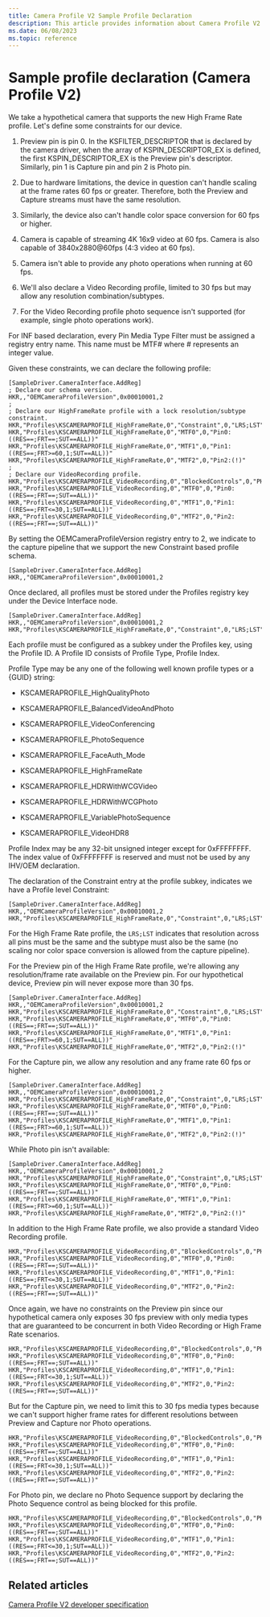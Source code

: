 ```yaml
---
title: Camera Profile V2 Sample Profile Declaration
description: This article provides information about Camera Profile V2 sample profile declarations.
ms.date: 06/08/2023
ms.topic: reference
---
```


# Sample profile declaration (Camera Profile V2)

We take a hypothetical camera that supports the new High Frame Rate profile. Let's define some constraints for our device.

1. Preview pin is pin 0. In the KSFILTER_DESCRIPTOR that is declared by the camera driver, when the array of KSPIN_DESCRIPTOR_EX is defined, the first KSPIN_DESCRIPTOR_EX is the Preview pin's descriptor. Similarly, pin 1 is Capture pin and pin 2 is Photo pin.

1. Due to hardware limitations, the device in question can't handle scaling at the frame rates 60 fps or greater. Therefore, both the Preview and Capture streams must have the same resolution.

1. Similarly, the device also can't handle color space conversion for 60 fps or higher.

1. Camera is capable of streaming 4K 16x9 video at 60 fps. Camera is also capable of 3840x2880@60fps (4:3 video at 60 fps).

1. Camera isn't able to provide any photo operations when running at 60 fps.

1. We'll also declare a Video Recording profile, limited to 30 fps but may allow any resolution combination/subtypes.

1. For the Video Recording profile photo sequence isn't supported (for example, single photo operations work).

For INF based declaration, every Pin Media Type Filter must be assigned a registry entry name. This name must be MTF# where # represents an integer value.

Given these constraints, we can declare the following profile:

```inf
[SampleDriver.CameraInterface.AddReg]
; Declare our schema version.
HKR,,"OEMCameraProfileVersion",0x00010001,2
;
; Declare our HighFrameRate profile with a lock resolution/subtype constraint.
HKR,"Profiles\KSCAMERAPROFILE_HighFrameRate,0","Constraint",0,"LRS;LST"
HKR,"Profiles\KSCAMERAPROFILE_HighFrameRate,0","MTF0",0,"Pin0:((RES==;FRT==;SUT==ALL))"
HKR,"Profiles\KSCAMERAPROFILE_HighFrameRate,0","MTF1",0,"Pin1:((RES==;FRT>=60,1;SUT==ALL))"
HKR,"Profiles\KSCAMERAPROFILE_HighFrameRate,0","MTF2",0,"Pin2:(!)"
;
; Declare our VideoRecording profile.
HKR,"Profiles\KSCAMERAPROFILE_VideoRecording,0","BlockedControls",0,"PHSEQ"
HKR,"Profiles\KSCAMERAPROFILE_VideoRecording,0","MTF0",0,"Pin0:((RES==;FRT==;SUT==ALL))"
HKR,"Profiles\KSCAMERAPROFILE_VideoRecording,0","MTF1",0,"Pin1:((RES==;FRT<=30,1;SUT==ALL))"
HKR,"Profiles\KSCAMERAPROFILE_VideoRecording,0","MTF2",0,"Pin2:((RES==;FRT==;SUT==ALL))"
```

By setting the OEMCameraProfileVersion registry entry to 2, we indicate to the capture pipeline that we support the new Constraint based profile schema.

```inf
[SampleDriver.CameraInterface.AddReg]
HKR,,"OEMCameraProfileVersion",0x00010001,2
```

Once declared, all profiles must be stored under the Profiles registry key under the Device Interface node.

```inf
[SampleDriver.CameraInterface.AddReg]
HKR,,"OEMCameraProfileVersion",0x00010001,2
HKR,"Profiles\KSCAMERAPROFILE_HighFrameRate,0","Constraint",0,"LRS;LST"
```

Each profile must be configured as a subkey under the Profiles key, using the Profile ID. A Profile ID consists of Profile Type, Profile Index.

Profile Type may be any one of the following well known profile types or a {GUID} string:

- KSCAMERAPROFILE_HighQualityPhoto

- KSCAMERAPROFILE_BalancedVideoAndPhoto

- KSCAMERAPROFILE_VideoConferencing

- KSCAMERAPROFILE_PhotoSequence

- KSCAMERAPROFILE_FaceAuth_Mode

- KSCAMERAPROFILE_HighFrameRate

- KSCAMERAPROFILE_HDRWithWCGVideo

- KSCAMERAPROFILE_HDRWithWCGPhoto

- KSCAMERAPROFILE_VariablePhotoSequence

- KSCAMERAPROFILE_VideoHDR8

Profile Index may be any 32-bit unsigned integer except for 0xFFFFFFFF. The index value of 0xFFFFFFFF is reserved and must not be used by any IHV/OEM declaration.

The declaration of the Constraint entry at the profile subkey, indicates we have a Profile level Constraint:

```inf
[SampleDriver.CameraInterface.AddReg]
HKR,,"OEMCameraProfileVersion",0x00010001,2
HKR,"Profiles\KSCAMERAPROFILE_HighFrameRate,0","Constraint",0,"LRS;LST"
```

For the High Frame Rate profile, the `LRS;LST` indicates that resolution across all pins must be the same and the subtype must also be the same (no scaling nor color space conversion is allowed from the capture pipeline).

For the Preview pin of the High Frame Rate profile, we're allowing any resolution/frame rate available on the Preview pin. For our hypothetical device, Preview pin will never expose more than 30 fps.

```inf
[SampleDriver.CameraInterface.AddReg]
HKR,,"OEMCameraProfileVersion",0x00010001,2
HKR,"Profiles\KSCAMERAPROFILE_HighFrameRate,0","Constraint",0,"LRS;LST"
HKR,"Profiles\KSCAMERAPROFILE_HighFrameRate,0","MTF0",0,"Pin0:((RES==;FRT==;SUT==ALL))"
HKR,"Profiles\KSCAMERAPROFILE_HighFrameRate,0","MTF1",0,"Pin1:((RES==;FRT>=60,1;SUT==ALL))"
HKR,"Profiles\KSCAMERAPROFILE_HighFrameRate,0","MTF2",0,"Pin2:(!)"
```

For the Capture pin, we allow any resolution and any frame rate 60 fps or higher.

```inf
[SampleDriver.CameraInterface.AddReg]
HKR,,"OEMCameraProfileVersion",0x00010001,2
HKR,"Profiles\KSCAMERAPROFILE_HighFrameRate,0","Constraint",0,"LRS;LST"
HKR,"Profiles\KSCAMERAPROFILE_HighFrameRate,0","MTF0",0,"Pin0:((RES==;FRT==;SUT==ALL))"
HKR,"Profiles\KSCAMERAPROFILE_HighFrameRate,0","MTF1",0,"Pin1:((RES==;FRT>=60,1;SUT==ALL))"
HKR,"Profiles\KSCAMERAPROFILE_HighFrameRate,0","MTF2",0,"Pin2:(!)"
```

While Photo pin isn't available:

```inf
[SampleDriver.CameraInterface.AddReg]
HKR,,"OEMCameraProfileVersion",0x00010001,2
HKR,"Profiles\KSCAMERAPROFILE_HighFrameRate,0","Constraint",0,"LRS;LST"
HKR,"Profiles\KSCAMERAPROFILE_HighFrameRate,0","MTF0",0,"Pin0:((RES==;FRT==;SUT==ALL))"
HKR,"Profiles\KSCAMERAPROFILE_HighFrameRate,0","MTF1",0,"Pin1:((RES==;FRT>=60,1;SUT==ALL))"
HKR,"Profiles\KSCAMERAPROFILE_HighFrameRate,0","MTF2",0,"Pin2:(!)"
```

In addition to the High Frame Rate profile, we also provide a standard Video Recording profile.

```inf
HKR,"Profiles\KSCAMERAPROFILE_VideoRecording,0","BlockedControls",0,"PHSEQ"
HKR,"Profiles\KSCAMERAPROFILE_VideoRecording,0","MTF0",0,"Pin0:((RES==;FRT==;SUT==ALL))"
HKR,"Profiles\KSCAMERAPROFILE_VideoRecording,0","MTF1",0,"Pin1:((RES==;FRT<=30,1;SUT==ALL))"
HKR,"Profiles\KSCAMERAPROFILE_VideoRecording,0","MTF2",0,"Pin2:((RES==;FRT==;SUT==ALL))"
```

Once again, we have no constraints on the Preview pin since our hypothetical camera only exposes 30 fps preview with only media types that are guaranteed to be concurrent in both Video Recording or High Frame Rate scenarios.

```inf
HKR,"Profiles\KSCAMERAPROFILE_VideoRecording,0","BlockedControls",0,"PHSEQ"
HKR,"Profiles\KSCAMERAPROFILE_VideoRecording,0","MTF0",0,"Pin0:((RES==;FRT==;SUT==ALL))"
HKR,"Profiles\KSCAMERAPROFILE_VideoRecording,0","MTF1",0,"Pin1:((RES==;FRT<=30,1;SUT==ALL))"
HKR,"Profiles\KSCAMERAPROFILE_VideoRecording,0","MTF2",0,"Pin2:((RES==;FRT==;SUT==ALL))"
```

But for the Capture pin, we need to limit this to 30 fps media types because we can't support higher frame rates for different resolutions between Preview and Capture nor Photo operations.

```inf
HKR,"Profiles\KSCAMERAPROFILE_VideoRecording,0","BlockedControls",0,"PHSEQ"
HKR,"Profiles\KSCAMERAPROFILE_VideoRecording,0","MTF0",0,"Pin0:((RES==;FRT==;SUT==ALL))"
HKR,"Profiles\KSCAMERAPROFILE_VideoRecording,0","MTF1",0,"Pin1:((RES==;FRT<=30,1;SUT==ALL))"
HKR,"Profiles\KSCAMERAPROFILE_VideoRecording,0","MTF2",0,"Pin2:((RES==;FRT==;SUT==ALL))"
```

For Photo pin, we declare no Photo Sequence support by declaring the Photo Sequence control as being blocked for this profile.

```inf
HKR,"Profiles\KSCAMERAPROFILE_VideoRecording,0","BlockedControls",0,"PHSEQ"
HKR,"Profiles\KSCAMERAPROFILE_VideoRecording,0","MTF0",0,"Pin0:((RES==;FRT==;SUT==ALL))"
HKR,"Profiles\KSCAMERAPROFILE_VideoRecording,0","MTF1",0,"Pin1:((RES==;FRT<=30,1;SUT==ALL))"
HKR,"Profiles\KSCAMERAPROFILE_VideoRecording,0","MTF2",0,"Pin2:((RES==;FRT==;SUT==ALL))"
```

## Related articles

[Camera Profile V2 developer specification](camera-profile-v2-specification.md)
